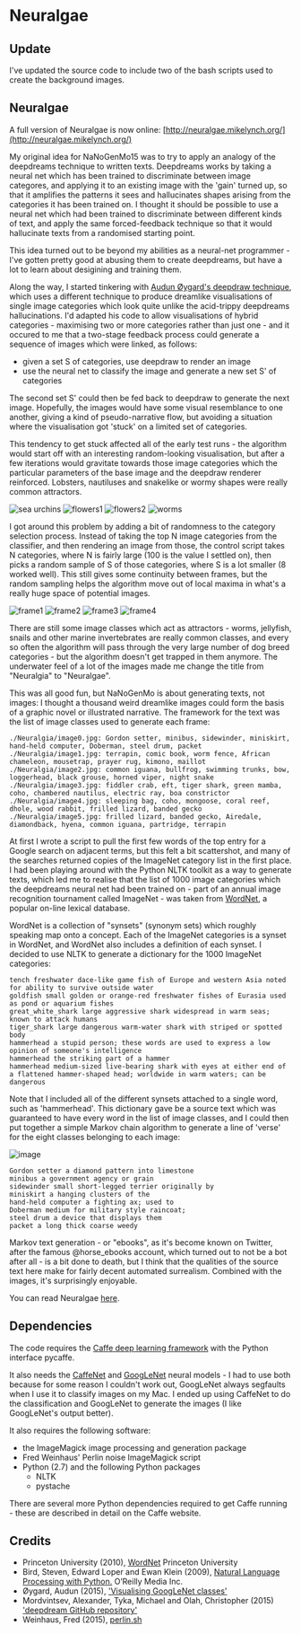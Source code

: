 # Neuralgae

## Update

I've updated the source code to include two of the bash scripts used
to create the background images.

## Neuralgae

A full version of Neuralgae is now online: [http://neuralgae.mikelynch.org/](http://neuralgae.mikelynch.org/)

My original idea for NaNoGenMo15 was to try to apply an analogy of the
deepdreams technique to written texts. Deepdreams works by
taking a neural net which has been trained to discriminate between
image categores, and applying it to an existing image with the 'gain'
turned up, so that it amplifies the patterns it sees and hallucinates
shapes arising from the categories it has been trained on. I thought
it should be possible to use a neural net which had been trained to
discriminate between different kinds of text, and apply the same
forced-feedback technique so that it would hallucinate texts from a
randomised starting point.

This idea turned out to be beyond my abilities as a neural-net
programmer - I've gotten pretty good at abusing them to create
deepdreams, but have a lot to learn about desigining and training
them.

Along the way, I started tinkering with
[Audun Øygard's deepdraw technique](http://auduno.com/post/125362849838/visualizing-googlenet-classes),
which uses a different technique to produce dreamlike visualisations
of single image categories which look quite unlike the acid-trippy
deepdreams hallucinations. I'd adapted his code to allow
visualisations of hybrid categories - maximising two or more
categories rather than just one - and it occured to me that a
two-stage feedback process could generate a sequence of images which
were linked, as follows:

* given a set S of categories, use deepdraw to render an image
* use the neural net to classify the image and generate a new set S'
of categories

The second set S' could then be fed back to deepdraw to generate the
next image. Hopefully, the images would have some visual resemblance
to one another, giving a kind of pseudo-narrative flow, but avoiding a
situation where the visualisation got 'stuck' on a limited set of
categories.

This tendency to get stuck affected all of the early test runs - the
algorithm would start off with an interesting random-looking
visualisation, but after a few iterations would gravitate towards
those image categories which the particular parameters of the base
image and the deepdraw renderer reinforced. Lobsters, nautiluses and
snakelike or wormy shapes were really common attractors.

![sea urchins](https://raw.githubusercontent.com/spikelynch/neuralgae/master/images/urchins.jpg)
![flowers1](https://raw.githubusercontent.com/spikelynch/neuralgae/master/images/flowers.jpg)
![flowers2](https://raw.githubusercontent.com/spikelynch/neuralgae/master/images/flowers2.jpg)
![worms](https://raw.githubusercontent.com/spikelynch/neuralgae/master/images/worms.jpg)

I got around this problem by adding a bit of randomness to the
category selection process. Instead of taking the top N image
categories from the classifier, and then rendering an image from
those, the control script takes N categories, where N is fairly large
(100 is the value I settled on), then picks a random sample of S of those
categories, where S is a lot smaller (8 worked well). This still gives
some continuity between frames, but the random sampling helps the
algorithm move out of local maxima in what's a really huge space of
potential images.

![frame1](https://raw.githubusercontent.com/spikelynch/neuralgae/master/images/s1.jpg)
![frame2](https://raw.githubusercontent.com/spikelynch/neuralgae/master/images/s2.jpg)
![frame3](https://raw.githubusercontent.com/spikelynch/neuralgae/master/images/s3.jpg)
![frame4](https://raw.githubusercontent.com/spikelynch/neuralgae/master/images/s4.jpg)

There are still some image classes which act as attractors - worms,
jellyfish, snails and other marine invertebrates are really common
classes, and every so often the algorithm will pass through the very
large number of dog breed categories - but the algorithm doesn't get
trapped in them anymore. The underwater feel of a lot of the images
made me change the title from "Neuralgia" to "Neuralgae".

This was all good fun, but NaNoGenMo is about generating texts, not
images: I thought a thousand weird dreamlike images could form the
basis of a graphic novel or illustrated narrative. The framework for
the text was the list of image classes used to generate each frame:

    ./Neuralgia/image0.jpg: Gordon setter, minibus, sidewinder, miniskirt, hand-held computer, Doberman, steel drum, packet
    ./Neuralgia/image1.jpg: terrapin, comic book, worm fence, African chameleon, mousetrap, prayer rug, kimono, maillot
    ./Neuralgia/image2.jpg: common iguana, bullfrog, swimming trunks, bow, loggerhead, black grouse, horned viper, night snake
    ./Neuralgia/image3.jpg: fiddler crab, eft, tiger shark, green mamba, coho, chambered nautilus, electric ray, boa constrictor
    ./Neuralgia/image4.jpg: sleeping bag, coho, mongoose, coral reef, dhole, wood rabbit, frilled lizard, banded gecko
    ./Neuralgia/image5.jpg: frilled lizard, banded gecko, Airedale, diamondback, hyena, common iguana, partridge, terrapin

At first I wrote a script to pull the first few words of the top entry
for a Google search on adjacent terms, but this felt a bit
scattershot, and many of the searches returned copies of the ImageNet
category list in the first place. I had been playing around with the
Python NLTK toolkit as a way to generate texts, which led me to
realise that the list of 1000 image categories which the deepdreams
neural net had been trained on - part of an annual image recognition
tournament called ImageNet - was taken from
[WordNet](http://wordnet.princeton.edu/), a popular on-line lexical
database.

WordNet is a collection of "synsets" (synonym sets) which roughly
speaking map onto a concept. Each of the ImageNet categories is a
synset in WordNet, and WordNet also includes a definition of each
synset. I decided to use NLTK to generate a dictionary for the 1000
ImageNet categories:

    tench freshwater dace-like game fish of Europe and western Asia noted for ability to survive outside water
    goldfish small golden or orange-red freshwater fishes of Eurasia used as pond or aquarium fishes
    great_white_shark large aggressive shark widespread in warm seas; known to attack humans
    tiger_shark large dangerous warm-water shark with striped or spotted body
    hammerhead a stupid person; these words are used to express a low opinion of someone's intelligence
    hammerhead the striking part of a hammer
    hammerhead medium-sized live-bearing shark with eyes at either end of a flattened hammer-shaped head; worldwide in warm waters; can be dangerous

Note that I included all of the different synsets attached to a single
word, such as 'hammerhead'.  This dictionary gave be a source text
which was guaranteed to have every word in the list of image classes,
and I could then put together a simple Markov chain algorithm to
generate a line of 'verse' for the eight classes belonging to each
image:

![image](https://raw.githubusercontent.com/spikelynch/neuralgae/master/images/image0.jpg)

    Gordon setter a diamond pattern into limestone
    minibus a government agency or grain
    sidewinder small short-legged terrier originally by
    miniskirt a hanging clusters of the
    hand-held computer a fighting ax; used to
    Doberman medium for military style raincoat;
    steel drum a device that displays them
    packet a long thick coarse weedy

Markov text generation - or "ebooks", as it's become known on
Twitter, after the famous @horse_ebooks account, which turned out to
not be a bot after all - is a bit done to death, but I think that the
qualities of the source text here make for fairly decent automated
surrealism. Combined with the images, it's surprisingly enjoyable.

You can read Neuralgae [here](http://neuralgae.mikelynch.org/).

## Dependencies

The code requires the
[Caffe deep learning framework](http://caffe.berkeleyvision.org/) with
the Python interface pycaffe.

It also needs the
[CaffeNet](https://github.com/BVLC/caffe/tree/master/models/bvlc_reference_caffenet)
and
[GoogLeNet](https://github.com/BVLC/caffe/tree/master/models/bvlc_googlenet)
neural models - I had to use both because for some reason I couldn't
work out, GoogLeNet always segfaults when I use it to classify images
on my Mac. I ended up using CaffeNet to do the classification and
GoogLeNet to generate the images (I like GoogLeNet's output better).

It also requires the following software:

* the ImageMagick image processing and generation package
* Fred Weinhaus' Perlin noise ImageMagick script
* Python (2.7) and the following Python packages
  - NLTK
  - pystache

There are several more Python dependencies required to get Caffe
running - these are described in detail on the Caffe website.



## Credits

* Princeton University (2010), [WordNet](http://wordnet.princeton.edu)
  Princeton University
* Bird, Steven, Edward Loper and Ewan Klein (2009), [Natural Language Processing with Python.](http://www.nltk.org/) O’Reilly Media Inc.
* Øygard, Audun (2015), ['Visualising GoogLeNet classes'](http://auduno.com/post/125362849838/visualizing-googlenet-classes)
* Mordvintsev, Alexander, Tyka, Michael and Olah, Christopher (2015)
['deepdream GitHub repository'](https://github.com/google/deepdream)
* Weinhaus, Fred (2015), [perlin.sh](http://www.fmwconcepts.com/imagemagick/perlin/index.php)
